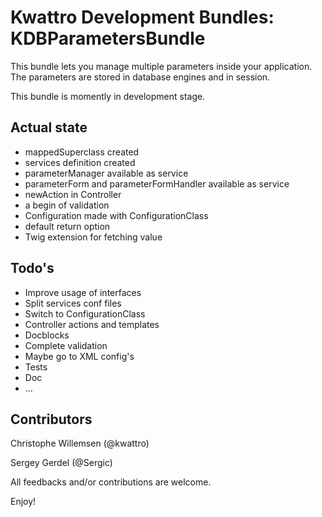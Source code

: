 Kwattro Development Bundles: KDBParametersBundle
================================================

This bundle lets you manage multiple parameters inside your application.
The parameters are stored in database engines and in session.

This bundle is momently in development stage.

Actual state
------------
- mappedSuperclass created
- services definition created
- parameterManager available as service
- parameterForm and parameterFormHandler available as service
- newAction in Controller
- a begin of validation
- Configuration made with ConfigurationClass
- default return option
- Twig extension for fetching value

Todo's
----
- Improve usage of interfaces
- Split services conf files
- Switch to ConfigurationClass
- Controller actions and templates
- Docblocks
- Complete validation
- Maybe go to XML config's
- Tests
- Doc
- ...

Contributors
------------
Christophe Willemsen (@kwattro)

Sergey Gerdel (@Sergic)

All feedbacks and/or contributions are welcome.

Enjoy!